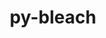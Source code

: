 ---
title: "py-bleach"
layout: cache
categories: [package, develop]
meta: {"compilers": ["gcc@=11.1.0", "gcc@=11.4.0", "gcc@=9.4.0", "oneapi@=2024.2.1"], "num_specs": 46, "num_specs_by_stack": {"data-vis-sdk": 3, "e4s": 16, "e4s-neoverse-v2": 6, "e4s-neoverse_v1": 4, "e4s-oneapi": 13, "e4s-power": 3, "root": 46}, "oss": ["ubuntu20.04", "ubuntu22.04"], "platforms": ["linux"], "stacks": ["data-vis-sdk", "e4s", "e4s-neoverse-v2", "e4s-neoverse_v1", "e4s-oneapi", "e4s-power", "root"], "targets": ["neoverse_v1", "neoverse_v2", "ppc64le", "x86_64_v3"], "versions": ["6.0.0"]}
spec_details: [{"compiler": "gcc@=9.4.0", "hash": "cdlgptj7kxkoxryw7s55sxdkkz5yebwv", "os": "ubuntu20.04", "platform": "linux", "size": "-", "stacks": ["e4s-power", "root"], "tarball": "https://binaries.spack.io/develop/build_cache/linux-ubuntu20.04-ppc64le/gcc-9.4.0/py-bleach-6.0.0/linux-ubuntu20.04-ppc64le-gcc-9.4.0-py-bleach-6.0.0-cdlgptj7kxkoxryw7s55sxdkkz5yebwv.spack", "target": "ppc64le", "variants": ["build_system=python_pip"], "versions": ["6.0.0"]}, {"compiler": "gcc@=9.4.0", "hash": "2adfkyhpasu5plnyt2xmq7hgysl72hor", "os": "ubuntu20.04", "platform": "linux", "size": "-", "stacks": ["e4s-power", "root"], "tarball": "https://binaries.spack.io/develop/build_cache/linux-ubuntu20.04-ppc64le/gcc-9.4.0/py-bleach-6.0.0/linux-ubuntu20.04-ppc64le-gcc-9.4.0-py-bleach-6.0.0-2adfkyhpasu5plnyt2xmq7hgysl72hor.spack", "target": "ppc64le", "variants": ["build_system=python_pip"], "versions": ["6.0.0"]}, {"compiler": "gcc@=9.4.0", "hash": "7onievyl7tnnyzfrujg6iahnfvpv2eoo", "os": "ubuntu20.04", "platform": "linux", "size": "-", "stacks": ["e4s-power", "root"], "tarball": "https://binaries.spack.io/develop/build_cache/linux-ubuntu20.04-ppc64le/gcc-9.4.0/py-bleach-6.0.0/linux-ubuntu20.04-ppc64le-gcc-9.4.0-py-bleach-6.0.0-7onievyl7tnnyzfrujg6iahnfvpv2eoo.spack", "target": "ppc64le", "variants": ["build_system=python_pip"], "versions": ["6.0.0"]}, {"compiler": "gcc@=11.1.0", "hash": "combwqkvr53ayrolmmq7loa6oipet6nb", "os": "ubuntu20.04", "platform": "linux", "size": "-", "stacks": ["data-vis-sdk", "root"], "tarball": "https://binaries.spack.io/develop/build_cache/linux-ubuntu20.04-x86_64_v3/gcc-11.1.0/py-bleach-6.0.0/linux-ubuntu20.04-x86_64_v3-gcc-11.1.0-py-bleach-6.0.0-combwqkvr53ayrolmmq7loa6oipet6nb.spack", "target": "x86_64_v3", "variants": ["build_system=python_pip"], "versions": ["6.0.0"]}, {"compiler": "gcc@=11.1.0", "hash": "tombgu7vomza4d5umiz2yxp572ex6kuw", "os": "ubuntu20.04", "platform": "linux", "size": "-", "stacks": ["data-vis-sdk", "root"], "tarball": "https://binaries.spack.io/develop/build_cache/linux-ubuntu20.04-x86_64_v3/gcc-11.1.0/py-bleach-6.0.0/linux-ubuntu20.04-x86_64_v3-gcc-11.1.0-py-bleach-6.0.0-tombgu7vomza4d5umiz2yxp572ex6kuw.spack", "target": "x86_64_v3", "variants": ["build_system=python_pip"], "versions": ["6.0.0"]}, {"compiler": "gcc@=11.1.0", "hash": "sjvi4oeuazjmkda7w2dn5nq6j55ykepl", "os": "ubuntu20.04", "platform": "linux", "size": "-", "stacks": ["data-vis-sdk", "root"], "tarball": "https://binaries.spack.io/develop/build_cache/linux-ubuntu20.04-x86_64_v3/gcc-11.1.0/py-bleach-6.0.0/linux-ubuntu20.04-x86_64_v3-gcc-11.1.0-py-bleach-6.0.0-sjvi4oeuazjmkda7w2dn5nq6j55ykepl.spack", "target": "x86_64_v3", "variants": ["build_system=python_pip"], "versions": ["6.0.0"]}, {"compiler": "gcc@=11.1.0", "hash": "2ovond6j32gsqrplaz436xq6la5xngx7", "os": "ubuntu20.04", "platform": "linux", "size": "-", "stacks": ["root"], "tarball": "https://binaries.spack.io/develop/build_cache/linux-ubuntu20.04-x86_64_v3/gcc-11.1.0/py-bleach-6.0.0/linux-ubuntu20.04-x86_64_v3-gcc-11.1.0-py-bleach-6.0.0-2ovond6j32gsqrplaz436xq6la5xngx7.spack", "target": "x86_64_v3", "variants": ["build_system=python_pip"], "versions": ["6.0.0"]}, {"compiler": "gcc@=11.4.0", "hash": "zutzwzmcy4ti7zmr4wecjvhol2tg5xqy", "os": "ubuntu22.04", "platform": "linux", "size": "-", "stacks": ["e4s-neoverse_v1", "root"], "tarball": "https://binaries.spack.io/develop/build_cache/linux-ubuntu22.04-neoverse_v1/gcc-11.4.0/py-bleach-6.0.0/linux-ubuntu22.04-neoverse_v1-gcc-11.4.0-py-bleach-6.0.0-zutzwzmcy4ti7zmr4wecjvhol2tg5xqy.spack", "target": "neoverse_v1", "variants": ["build_system=python_pip"], "versions": ["6.0.0"]}, {"compiler": "gcc@=11.4.0", "hash": "enoaylpca3lkcii6ugco342kjwqg2c4f", "os": "ubuntu22.04", "platform": "linux", "size": "-", "stacks": ["e4s-neoverse_v1", "root"], "tarball": "https://binaries.spack.io/develop/build_cache/linux-ubuntu22.04-neoverse_v1/gcc-11.4.0/py-bleach-6.0.0/linux-ubuntu22.04-neoverse_v1-gcc-11.4.0-py-bleach-6.0.0-enoaylpca3lkcii6ugco342kjwqg2c4f.spack", "target": "neoverse_v1", "variants": ["build_system=python_pip"], "versions": ["6.0.0"]}, {"compiler": "gcc@=11.4.0", "hash": "bikoe6kvyydrqbmwaboyf4yrzseups3r", "os": "ubuntu22.04", "platform": "linux", "size": "-", "stacks": ["e4s-neoverse_v1", "root"], "tarball": "https://binaries.spack.io/develop/build_cache/linux-ubuntu22.04-neoverse_v1/gcc-11.4.0/py-bleach-6.0.0/linux-ubuntu22.04-neoverse_v1-gcc-11.4.0-py-bleach-6.0.0-bikoe6kvyydrqbmwaboyf4yrzseups3r.spack", "target": "neoverse_v1", "variants": ["build_system=python_pip"], "versions": ["6.0.0"]}, {"compiler": "gcc@=11.4.0", "hash": "jtykgiodwaqesigcnuzzq3aoew43z7xa", "os": "ubuntu22.04", "platform": "linux", "size": "-", "stacks": ["e4s-neoverse_v1", "root"], "tarball": "https://binaries.spack.io/develop/build_cache/linux-ubuntu22.04-neoverse_v1/gcc-11.4.0/py-bleach-6.0.0/linux-ubuntu22.04-neoverse_v1-gcc-11.4.0-py-bleach-6.0.0-jtykgiodwaqesigcnuzzq3aoew43z7xa.spack", "target": "neoverse_v1", "variants": ["build_system=python_pip"], "versions": ["6.0.0"]}, {"compiler": "gcc@=11.4.0", "hash": "guak4givoqdvu6opj4qk5hva42hfddje", "os": "ubuntu22.04", "platform": "linux", "size": "-", "stacks": ["e4s-neoverse-v2", "root"], "tarball": "https://binaries.spack.io/develop/build_cache/linux-ubuntu22.04-neoverse_v2/gcc-11.4.0/py-bleach-6.0.0/linux-ubuntu22.04-neoverse_v2-gcc-11.4.0-py-bleach-6.0.0-guak4givoqdvu6opj4qk5hva42hfddje.spack", "target": "neoverse_v2", "variants": ["build_system=python_pip"], "versions": ["6.0.0"]}, {"compiler": "gcc@=11.4.0", "hash": "pg67dipy3j3s4xjxztyooeqi2l52cjzs", "os": "ubuntu22.04", "platform": "linux", "size": "-", "stacks": ["e4s-neoverse-v2", "root"], "tarball": "https://binaries.spack.io/develop/build_cache/linux-ubuntu22.04-neoverse_v2/gcc-11.4.0/py-bleach-6.0.0/linux-ubuntu22.04-neoverse_v2-gcc-11.4.0-py-bleach-6.0.0-pg67dipy3j3s4xjxztyooeqi2l52cjzs.spack", "target": "neoverse_v2", "variants": ["build_system=python_pip"], "versions": ["6.0.0"]}, {"compiler": "gcc@=11.4.0", "hash": "25ou6d33ur4ia33kaih7svepmluc2dy6", "os": "ubuntu22.04", "platform": "linux", "size": "-", "stacks": ["e4s-neoverse-v2", "root"], "tarball": "https://binaries.spack.io/develop/build_cache/linux-ubuntu22.04-neoverse_v2/gcc-11.4.0/py-bleach-6.0.0/linux-ubuntu22.04-neoverse_v2-gcc-11.4.0-py-bleach-6.0.0-25ou6d33ur4ia33kaih7svepmluc2dy6.spack", "target": "neoverse_v2", "variants": ["build_system=python_pip"], "versions": ["6.0.0"]}, {"compiler": "gcc@=11.4.0", "hash": "2bndp6h66yg44xxtcsv3qm33jr6wwqe4", "os": "ubuntu22.04", "platform": "linux", "size": "-", "stacks": ["e4s-neoverse-v2", "root"], "tarball": "https://binaries.spack.io/develop/build_cache/linux-ubuntu22.04-neoverse_v2/gcc-11.4.0/py-bleach-6.0.0/linux-ubuntu22.04-neoverse_v2-gcc-11.4.0-py-bleach-6.0.0-2bndp6h66yg44xxtcsv3qm33jr6wwqe4.spack", "target": "neoverse_v2", "variants": ["build_system=python_pip"], "versions": ["6.0.0"]}, {"compiler": "gcc@=11.4.0", "hash": "th4txkid2oulidm733ftna5q3qfdh2ga", "os": "ubuntu22.04", "platform": "linux", "size": "-", "stacks": ["e4s-neoverse-v2", "root"], "tarball": "https://binaries.spack.io/develop/build_cache/linux-ubuntu22.04-neoverse_v2/gcc-11.4.0/py-bleach-6.0.0/linux-ubuntu22.04-neoverse_v2-gcc-11.4.0-py-bleach-6.0.0-th4txkid2oulidm733ftna5q3qfdh2ga.spack", "target": "neoverse_v2", "variants": ["build_system=python_pip"], "versions": ["6.0.0"]}, {"compiler": "gcc@=11.4.0", "hash": "uvehoj2rgnpmzd36wz7wv2ntcwuydgg2", "os": "ubuntu22.04", "platform": "linux", "size": "-", "stacks": ["e4s-neoverse-v2", "root"], "tarball": "https://binaries.spack.io/develop/build_cache/linux-ubuntu22.04-neoverse_v2/gcc-11.4.0/py-bleach-6.0.0/linux-ubuntu22.04-neoverse_v2-gcc-11.4.0-py-bleach-6.0.0-uvehoj2rgnpmzd36wz7wv2ntcwuydgg2.spack", "target": "neoverse_v2", "variants": ["build_system=python_pip"], "versions": ["6.0.0"]}, {"compiler": "gcc@=11.4.0", "hash": "geuv6vb3idb4vvnx2vtb52x3kshg5tsl", "os": "ubuntu22.04", "platform": "linux", "size": "-", "stacks": ["e4s", "root"], "tarball": "https://binaries.spack.io/develop/build_cache/linux-ubuntu22.04-x86_64_v3/gcc-11.4.0/py-bleach-6.0.0/linux-ubuntu22.04-x86_64_v3-gcc-11.4.0-py-bleach-6.0.0-geuv6vb3idb4vvnx2vtb52x3kshg5tsl.spack", "target": "x86_64_v3", "variants": ["build_system=python_pip"], "versions": ["6.0.0"]}, {"compiler": "gcc@=11.4.0", "hash": "kppxciqig2yruijzcncwvmodwz7zebnl", "os": "ubuntu22.04", "platform": "linux", "size": "-", "stacks": ["e4s", "root"], "tarball": "https://binaries.spack.io/develop/build_cache/linux-ubuntu22.04-x86_64_v3/gcc-11.4.0/py-bleach-6.0.0/linux-ubuntu22.04-x86_64_v3-gcc-11.4.0-py-bleach-6.0.0-kppxciqig2yruijzcncwvmodwz7zebnl.spack", "target": "x86_64_v3", "variants": ["build_system=python_pip"], "versions": ["6.0.0"]}, {"compiler": "gcc@=11.4.0", "hash": "r3xagpawn63emn27h5kawhat4i26sox6", "os": "ubuntu22.04", "platform": "linux", "size": "-", "stacks": ["e4s", "root"], "tarball": "https://binaries.spack.io/develop/build_cache/linux-ubuntu22.04-x86_64_v3/gcc-11.4.0/py-bleach-6.0.0/linux-ubuntu22.04-x86_64_v3-gcc-11.4.0-py-bleach-6.0.0-r3xagpawn63emn27h5kawhat4i26sox6.spack", "target": "x86_64_v3", "variants": ["build_system=python_pip"], "versions": ["6.0.0"]}, {"compiler": "gcc@=11.4.0", "hash": "xqpqfo6g4axgtnmgnwzvsjzvrvs3sgqp", "os": "ubuntu22.04", "platform": "linux", "size": "-", "stacks": ["e4s", "root"], "tarball": "https://binaries.spack.io/develop/build_cache/linux-ubuntu22.04-x86_64_v3/gcc-11.4.0/py-bleach-6.0.0/linux-ubuntu22.04-x86_64_v3-gcc-11.4.0-py-bleach-6.0.0-xqpqfo6g4axgtnmgnwzvsjzvrvs3sgqp.spack", "target": "x86_64_v3", "variants": ["build_system=python_pip"], "versions": ["6.0.0"]}, {"compiler": "gcc@=11.4.0", "hash": "2dn2op7ovxxkmihp5lf36vdlvppkivkj", "os": "ubuntu22.04", "platform": "linux", "size": "-", "stacks": ["e4s", "root"], "tarball": "https://binaries.spack.io/develop/build_cache/linux-ubuntu22.04-x86_64_v3/gcc-11.4.0/py-bleach-6.0.0/linux-ubuntu22.04-x86_64_v3-gcc-11.4.0-py-bleach-6.0.0-2dn2op7ovxxkmihp5lf36vdlvppkivkj.spack", "target": "x86_64_v3", "variants": ["build_system=python_pip"], "versions": ["6.0.0"]}, {"compiler": "gcc@=11.4.0", "hash": "2szuzohxyqqdugrwfdvmtgk2xktzigqp", "os": "ubuntu22.04", "platform": "linux", "size": "-", "stacks": ["e4s", "root"], "tarball": "https://binaries.spack.io/develop/build_cache/linux-ubuntu22.04-x86_64_v3/gcc-11.4.0/py-bleach-6.0.0/linux-ubuntu22.04-x86_64_v3-gcc-11.4.0-py-bleach-6.0.0-2szuzohxyqqdugrwfdvmtgk2xktzigqp.spack", "target": "x86_64_v3", "variants": ["build_system=python_pip"], "versions": ["6.0.0"]}, {"compiler": "gcc@=11.4.0", "hash": "4fvenv5ddv355xmjyugdpkso63v62rcv", "os": "ubuntu22.04", "platform": "linux", "size": "-", "stacks": ["e4s", "root"], "tarball": "https://binaries.spack.io/develop/build_cache/linux-ubuntu22.04-x86_64_v3/gcc-11.4.0/py-bleach-6.0.0/linux-ubuntu22.04-x86_64_v3-gcc-11.4.0-py-bleach-6.0.0-4fvenv5ddv355xmjyugdpkso63v62rcv.spack", "target": "x86_64_v3", "variants": ["build_system=python_pip"], "versions": ["6.0.0"]}, {"compiler": "gcc@=11.4.0", "hash": "52fmduzfny3uuyuox37w6qaccqx6kki7", "os": "ubuntu22.04", "platform": "linux", "size": "-", "stacks": ["e4s", "root"], "tarball": "https://binaries.spack.io/develop/build_cache/linux-ubuntu22.04-x86_64_v3/gcc-11.4.0/py-bleach-6.0.0/linux-ubuntu22.04-x86_64_v3-gcc-11.4.0-py-bleach-6.0.0-52fmduzfny3uuyuox37w6qaccqx6kki7.spack", "target": "x86_64_v3", "variants": ["build_system=python_pip"], "versions": ["6.0.0"]}, {"compiler": "gcc@=11.4.0", "hash": "67zbwvylf7x5ypo4kc4xhoi3hnjvhwyv", "os": "ubuntu22.04", "platform": "linux", "size": "-", "stacks": ["e4s", "root"], "tarball": "https://binaries.spack.io/develop/build_cache/linux-ubuntu22.04-x86_64_v3/gcc-11.4.0/py-bleach-6.0.0/linux-ubuntu22.04-x86_64_v3-gcc-11.4.0-py-bleach-6.0.0-67zbwvylf7x5ypo4kc4xhoi3hnjvhwyv.spack", "target": "x86_64_v3", "variants": ["build_system=python_pip"], "versions": ["6.0.0"]}, {"compiler": "gcc@=11.4.0", "hash": "7rdbym7gbu3tz5nufuqssd7xjv4uyes4", "os": "ubuntu22.04", "platform": "linux", "size": "-", "stacks": ["e4s", "root"], "tarball": "https://binaries.spack.io/develop/build_cache/linux-ubuntu22.04-x86_64_v3/gcc-11.4.0/py-bleach-6.0.0/linux-ubuntu22.04-x86_64_v3-gcc-11.4.0-py-bleach-6.0.0-7rdbym7gbu3tz5nufuqssd7xjv4uyes4.spack", "target": "x86_64_v3", "variants": ["build_system=python_pip"], "versions": ["6.0.0"]}, {"compiler": "gcc@=11.4.0", "hash": "lilb6sopo4ih3crrrw57c5jtkilcyrkl", "os": "ubuntu22.04", "platform": "linux", "size": "-", "stacks": ["e4s", "root"], "tarball": "https://binaries.spack.io/develop/build_cache/linux-ubuntu22.04-x86_64_v3/gcc-11.4.0/py-bleach-6.0.0/linux-ubuntu22.04-x86_64_v3-gcc-11.4.0-py-bleach-6.0.0-lilb6sopo4ih3crrrw57c5jtkilcyrkl.spack", "target": "x86_64_v3", "variants": ["build_system=python_pip"], "versions": ["6.0.0"]}, {"compiler": "gcc@=11.4.0", "hash": "nrspz7hn6puwtzhbo4cz6cjp42qb7vfm", "os": "ubuntu22.04", "platform": "linux", "size": "-", "stacks": ["e4s", "root"], "tarball": "https://binaries.spack.io/develop/build_cache/linux-ubuntu22.04-x86_64_v3/gcc-11.4.0/py-bleach-6.0.0/linux-ubuntu22.04-x86_64_v3-gcc-11.4.0-py-bleach-6.0.0-nrspz7hn6puwtzhbo4cz6cjp42qb7vfm.spack", "target": "x86_64_v3", "variants": ["build_system=python_pip"], "versions": ["6.0.0"]}, {"compiler": "gcc@=11.4.0", "hash": "nwnwewgqbzjudyvcp7u24psljid465xr", "os": "ubuntu22.04", "platform": "linux", "size": "-", "stacks": ["e4s", "root"], "tarball": "https://binaries.spack.io/develop/build_cache/linux-ubuntu22.04-x86_64_v3/gcc-11.4.0/py-bleach-6.0.0/linux-ubuntu22.04-x86_64_v3-gcc-11.4.0-py-bleach-6.0.0-nwnwewgqbzjudyvcp7u24psljid465xr.spack", "target": "x86_64_v3", "variants": ["build_system=python_pip"], "versions": ["6.0.0"]}, {"compiler": "gcc@=11.4.0", "hash": "rmpu5hauqg2u72fyt2cdcdufj7xlnmeq", "os": "ubuntu22.04", "platform": "linux", "size": "-", "stacks": ["e4s", "root"], "tarball": "https://binaries.spack.io/develop/build_cache/linux-ubuntu22.04-x86_64_v3/gcc-11.4.0/py-bleach-6.0.0/linux-ubuntu22.04-x86_64_v3-gcc-11.4.0-py-bleach-6.0.0-rmpu5hauqg2u72fyt2cdcdufj7xlnmeq.spack", "target": "x86_64_v3", "variants": ["build_system=python_pip"], "versions": ["6.0.0"]}, {"compiler": "gcc@=11.4.0", "hash": "trsodgrkoakefzhyppw4x4zj6el2dowt", "os": "ubuntu22.04", "platform": "linux", "size": "-", "stacks": ["e4s", "root"], "tarball": "https://binaries.spack.io/develop/build_cache/linux-ubuntu22.04-x86_64_v3/gcc-11.4.0/py-bleach-6.0.0/linux-ubuntu22.04-x86_64_v3-gcc-11.4.0-py-bleach-6.0.0-trsodgrkoakefzhyppw4x4zj6el2dowt.spack", "target": "x86_64_v3", "variants": ["build_system=python_pip"], "versions": ["6.0.0"]}, {"compiler": "gcc@=11.4.0", "hash": "wqicei2thhinyu6wd7wbifu6bd4t6p5c", "os": "ubuntu22.04", "platform": "linux", "size": "-", "stacks": ["e4s", "root"], "tarball": "https://binaries.spack.io/develop/build_cache/linux-ubuntu22.04-x86_64_v3/gcc-11.4.0/py-bleach-6.0.0/linux-ubuntu22.04-x86_64_v3-gcc-11.4.0-py-bleach-6.0.0-wqicei2thhinyu6wd7wbifu6bd4t6p5c.spack", "target": "x86_64_v3", "variants": ["build_system=python_pip"], "versions": ["6.0.0"]}, {"compiler": "oneapi@=2024.2.1", "hash": "ndaekmqly2vkrg27iuvpwyptdiaaeqgz", "os": "ubuntu22.04", "platform": "linux", "size": "-", "stacks": ["e4s-oneapi", "root"], "tarball": "https://binaries.spack.io/develop/build_cache/linux-ubuntu22.04-x86_64_v3/oneapi-2024.2.1/py-bleach-6.0.0/linux-ubuntu22.04-x86_64_v3-oneapi-2024.2.1-py-bleach-6.0.0-ndaekmqly2vkrg27iuvpwyptdiaaeqgz.spack", "target": "x86_64_v3", "variants": ["build_system=python_pip"], "versions": ["6.0.0"]}, {"compiler": "oneapi@=2024.2.1", "hash": "rdcaenvuyeiz6wsaqicijc5ffxwnc7b4", "os": "ubuntu22.04", "platform": "linux", "size": "-", "stacks": ["e4s-oneapi", "root"], "tarball": "https://binaries.spack.io/develop/build_cache/linux-ubuntu22.04-x86_64_v3/oneapi-2024.2.1/py-bleach-6.0.0/linux-ubuntu22.04-x86_64_v3-oneapi-2024.2.1-py-bleach-6.0.0-rdcaenvuyeiz6wsaqicijc5ffxwnc7b4.spack", "target": "x86_64_v3", "variants": ["build_system=python_pip"], "versions": ["6.0.0"]}, {"compiler": "oneapi@=2024.2.1", "hash": "h6k6aqrlrzc7ydvsnzq54lo6ih2qexjc", "os": "ubuntu22.04", "platform": "linux", "size": "-", "stacks": ["e4s-oneapi", "root"], "tarball": "https://binaries.spack.io/develop/build_cache/linux-ubuntu22.04-x86_64_v3/oneapi-2024.2.1/py-bleach-6.0.0/linux-ubuntu22.04-x86_64_v3-oneapi-2024.2.1-py-bleach-6.0.0-h6k6aqrlrzc7ydvsnzq54lo6ih2qexjc.spack", "target": "x86_64_v3", "variants": ["build_system=python_pip"], "versions": ["6.0.0"]}, {"compiler": "oneapi@=2024.2.1", "hash": "cm5oes3r23yzty45p2wil7eixq5dzdkm", "os": "ubuntu22.04", "platform": "linux", "size": "-", "stacks": ["e4s-oneapi", "root"], "tarball": "https://binaries.spack.io/develop/build_cache/linux-ubuntu22.04-x86_64_v3/oneapi-2024.2.1/py-bleach-6.0.0/linux-ubuntu22.04-x86_64_v3-oneapi-2024.2.1-py-bleach-6.0.0-cm5oes3r23yzty45p2wil7eixq5dzdkm.spack", "target": "x86_64_v3", "variants": ["build_system=python_pip"], "versions": ["6.0.0"]}, {"compiler": "oneapi@=2024.2.1", "hash": "i46zg6zdcisx5dcplsvfch4xthmqan5u", "os": "ubuntu22.04", "platform": "linux", "size": "-", "stacks": ["e4s-oneapi", "root"], "tarball": "https://binaries.spack.io/develop/build_cache/linux-ubuntu22.04-x86_64_v3/oneapi-2024.2.1/py-bleach-6.0.0/linux-ubuntu22.04-x86_64_v3-oneapi-2024.2.1-py-bleach-6.0.0-i46zg6zdcisx5dcplsvfch4xthmqan5u.spack", "target": "x86_64_v3", "variants": ["build_system=python_pip"], "versions": ["6.0.0"]}, {"compiler": "oneapi@=2024.2.1", "hash": "cfc3llnuhrtuc4dacbugle3waws6bkws", "os": "ubuntu22.04", "platform": "linux", "size": "-", "stacks": ["e4s-oneapi", "root"], "tarball": "https://binaries.spack.io/develop/build_cache/linux-ubuntu22.04-x86_64_v3/oneapi-2024.2.1/py-bleach-6.0.0/linux-ubuntu22.04-x86_64_v3-oneapi-2024.2.1-py-bleach-6.0.0-cfc3llnuhrtuc4dacbugle3waws6bkws.spack", "target": "x86_64_v3", "variants": ["build_system=python_pip"], "versions": ["6.0.0"]}, {"compiler": "oneapi@=2024.2.1", "hash": "c5pk4p3v4uz27yfuaelvqorklf3q74ij", "os": "ubuntu22.04", "platform": "linux", "size": "-", "stacks": ["e4s-oneapi", "root"], "tarball": "https://binaries.spack.io/develop/build_cache/linux-ubuntu22.04-x86_64_v3/oneapi-2024.2.1/py-bleach-6.0.0/linux-ubuntu22.04-x86_64_v3-oneapi-2024.2.1-py-bleach-6.0.0-c5pk4p3v4uz27yfuaelvqorklf3q74ij.spack", "target": "x86_64_v3", "variants": ["build_system=python_pip"], "versions": ["6.0.0"]}, {"compiler": "oneapi@=2024.2.1", "hash": "j2ipgnvqxl4dlsuz5cpm6bd27myiukeu", "os": "ubuntu22.04", "platform": "linux", "size": "-", "stacks": ["e4s-oneapi", "root"], "tarball": "https://binaries.spack.io/develop/build_cache/linux-ubuntu22.04-x86_64_v3/oneapi-2024.2.1/py-bleach-6.0.0/linux-ubuntu22.04-x86_64_v3-oneapi-2024.2.1-py-bleach-6.0.0-j2ipgnvqxl4dlsuz5cpm6bd27myiukeu.spack", "target": "x86_64_v3", "variants": ["build_system=python_pip"], "versions": ["6.0.0"]}, {"compiler": "oneapi@=2024.2.1", "hash": "jjtennzzidbyvu2ntei335zvkmmdw3ft", "os": "ubuntu22.04", "platform": "linux", "size": "-", "stacks": ["e4s-oneapi", "root"], "tarball": "https://binaries.spack.io/develop/build_cache/linux-ubuntu22.04-x86_64_v3/oneapi-2024.2.1/py-bleach-6.0.0/linux-ubuntu22.04-x86_64_v3-oneapi-2024.2.1-py-bleach-6.0.0-jjtennzzidbyvu2ntei335zvkmmdw3ft.spack", "target": "x86_64_v3", "variants": ["build_system=python_pip"], "versions": ["6.0.0"]}, {"compiler": "oneapi@=2024.2.1", "hash": "k7qinrdh6dwq5gejasos5cose32gfeuq", "os": "ubuntu22.04", "platform": "linux", "size": "-", "stacks": ["e4s-oneapi", "root"], "tarball": "https://binaries.spack.io/develop/build_cache/linux-ubuntu22.04-x86_64_v3/oneapi-2024.2.1/py-bleach-6.0.0/linux-ubuntu22.04-x86_64_v3-oneapi-2024.2.1-py-bleach-6.0.0-k7qinrdh6dwq5gejasos5cose32gfeuq.spack", "target": "x86_64_v3", "variants": ["build_system=python_pip"], "versions": ["6.0.0"]}, {"compiler": "oneapi@=2024.2.1", "hash": "rhqruwb7eatuh6wfy3vr54rtlu33w3zd", "os": "ubuntu22.04", "platform": "linux", "size": "-", "stacks": ["e4s-oneapi", "root"], "tarball": "https://binaries.spack.io/develop/build_cache/linux-ubuntu22.04-x86_64_v3/oneapi-2024.2.1/py-bleach-6.0.0/linux-ubuntu22.04-x86_64_v3-oneapi-2024.2.1-py-bleach-6.0.0-rhqruwb7eatuh6wfy3vr54rtlu33w3zd.spack", "target": "x86_64_v3", "variants": ["build_system=python_pip"], "versions": ["6.0.0"]}, {"compiler": "oneapi@=2024.2.1", "hash": "rketopa2oytamgrylg4w4tujqb7m2tot", "os": "ubuntu22.04", "platform": "linux", "size": "-", "stacks": ["e4s-oneapi", "root"], "tarball": "https://binaries.spack.io/develop/build_cache/linux-ubuntu22.04-x86_64_v3/oneapi-2024.2.1/py-bleach-6.0.0/linux-ubuntu22.04-x86_64_v3-oneapi-2024.2.1-py-bleach-6.0.0-rketopa2oytamgrylg4w4tujqb7m2tot.spack", "target": "x86_64_v3", "variants": ["build_system=python_pip"], "versions": ["6.0.0"]}, {"compiler": "oneapi@=2024.2.1", "hash": "tq6nkposnsdwwesds5jrldxablbtpxxi", "os": "ubuntu22.04", "platform": "linux", "size": "-", "stacks": ["e4s-oneapi", "root"], "tarball": "https://binaries.spack.io/develop/build_cache/linux-ubuntu22.04-x86_64_v3/oneapi-2024.2.1/py-bleach-6.0.0/linux-ubuntu22.04-x86_64_v3-oneapi-2024.2.1-py-bleach-6.0.0-tq6nkposnsdwwesds5jrldxablbtpxxi.spack", "target": "x86_64_v3", "variants": ["build_system=python_pip"], "versions": ["6.0.0"]}]
---